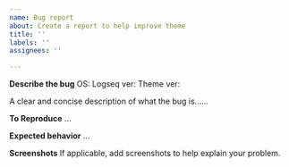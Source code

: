 ```yaml
---
name: Bug report
about: Create a report to help improve theme
title: ''
labels: ''
assignees: ''

---
```


**Describe the bug**
OS: 
Logseq ver:
Theme ver: 

A clear and concise description of what the bug is......

**To Reproduce**
...

**Expected behavior**
...

**Screenshots**
If applicable, add screenshots to help explain your problem.

